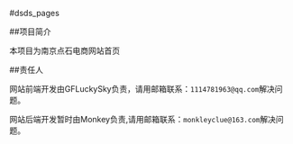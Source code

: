 #dsds_pages

##项目简介

本项目为南京点石电商网站首页

##责任人

网站前端开发由GFLuckySky负责，请用邮箱联系：`1114781963@qq.com`解决问题。

网站后端开发暂时由Monkey负责,请用邮箱联系：`monkleyclue@163.com`解决问题。

